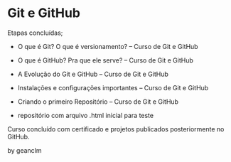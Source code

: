 

<h1>Git e GitHub</h1>

Etapas concluídas;

- O que é Git? O que é versionamento? – Curso de Git e GitHub
- O que é GitHub? Pra que ele serve? – Curso de Git e GitHub
- A Evolução do Git e GitHub – Curso de Git e GitHub
- Instalações e configurações importantes – Curso de Git e GitHub
- Criando o primeiro Repositório – Curso de Git e GitHub


- repositório com arquivo .html inicial para teste


Curso concluído com certificado
e projetos publicados posteriormente no GitHub.


by geanclm